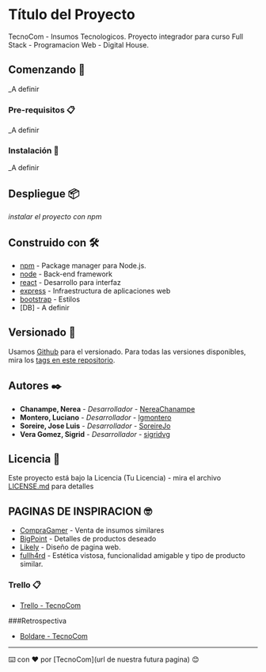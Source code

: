 # Título del Proyecto

TecnoCom - Insumos Tecnologicos.
Proyecto integrador para curso Full Stack - Programacion Web - Digital House. 

## Comenzando 🚀

_A definir



### Pre-requisitos 📋

_A definir


### Instalación 🔧

_A definir


## Despliegue 📦

_instalar el proyecto con npm_

## Construido con 🛠️

* [npm](https://www.npmjs.com/) - Package manager para Node.js.
* [node](https://es.reactjs.org/) - Back-end framework
* [react](https://es.reactjs.org/) - Desarrollo para interfaz 
* [express](https://expressjs.com/es/) - Infraestructura de aplicaciones web
* [bootstrap](https://react-bootstrap.github.io/) - Estilos
* [DB] - A definir


## Versionado 📌

Usamos [Github](http://github.org/) para el versionado. Para todas las versiones disponibles, mira los [tags en este repositorio](https://github.com/SoreireJo/grupo_6_Tecnocom.git).

## Autores ✒️


* **Chanampe, Nerea** - *Desarrollador* - [NereaChanampe](https://github.com/NereaChanampe)
* **Montero, Luciano** - *Desarrollador* -  [lgmontero](https://github.com/lgmontero)
* **Soreire, Jose Luis** - *Desarrollador* -  [SoreireJo](https://github.com/SoreireJo)
* **Vera Gomez, Sigrid** - *Desarrollador* -  [sigridvg](https://github.com/sigridvg)


## Licencia 📄

Este proyecto está bajo la Licencia (Tu Licencia) - mira el archivo [LICENSE.md](LICENSE.md) para detalles

## PAGINAS DE INSPIRACION  🤓

* [CompraGamer](https://compragamer.com/) - Venta de insumos similares
* [BigPoint](https://bigpoint.com.ar/) - Detalles de productos deseado
* [Likely](https://likely.es/account/register) - Diseño de pagina web.
* [fullh4rd](https://www.fullh4rd.com.ar/) - Estética vistosa, funcionalidad amigable y tipo de producto similar.

### Trello 📋
* [Trello - TecnoCom](https://trello.com/b/PhOrSyRC/tecnocom-project)

###Retrospectiva
* [Boldare - TecnoCom](https://boards.boldare.com/board/4eb4d5eb83774cbe8276c41191bce2dd)

---
⌨️ con ❤️ por [TecnoCom](url de nuestra futura pagina) 😊
